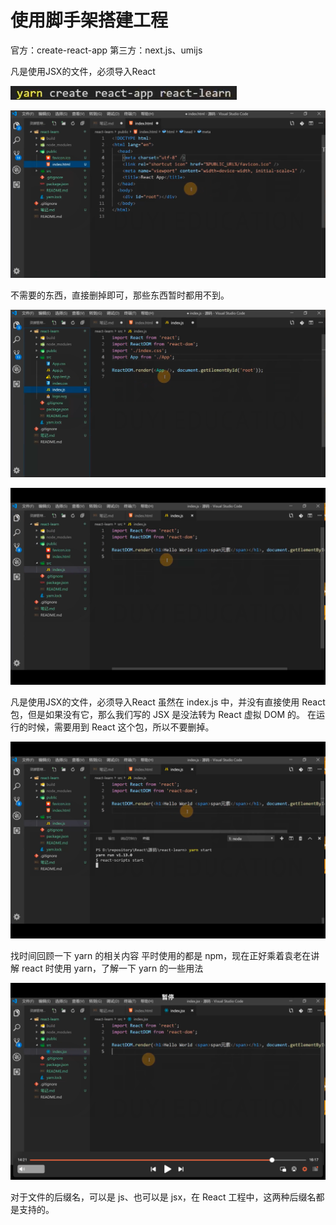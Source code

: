 # 使用脚手架搭建工程

官方：create-react-app
第三方：next.js、umijs

凡是使用JSX的文件，必须导入React

![](截图/2022-04-12_22:59:53.png)

![](截图/2022-04-12_23:04:18.png)

不需要的东西，直接删掉即可，那些东西暂时都用不到。

![](截图/2022-04-12_23:05:11.png)

![](截图/2022-04-12_23:06:17.png)

凡是使用JSX的文件，必须导入React
虽然在 index.js 中，并没有直接使用 React 包，但是如果没有它，那么我们写的 JSX 是没法转为 React 虚拟 DOM 的。
在运行的时候，需要用到 React 这个包，所以不要删掉。

![](截图/2022-04-12_23:07:56.png)

找时间回顾一下 yarn 的相关内容
平时使用的都是 npm，现在正好乘着袁老在讲解 react 时使用 yarn，了解一下 yarn 的一些用法

![](截图/2022-04-12_23:11:17.png)

对于文件的后缀名，可以是 js、也可以是 jsx，在 React 工程中，这两种后缀名都是支持的。

<div style="height: 200px"></div>